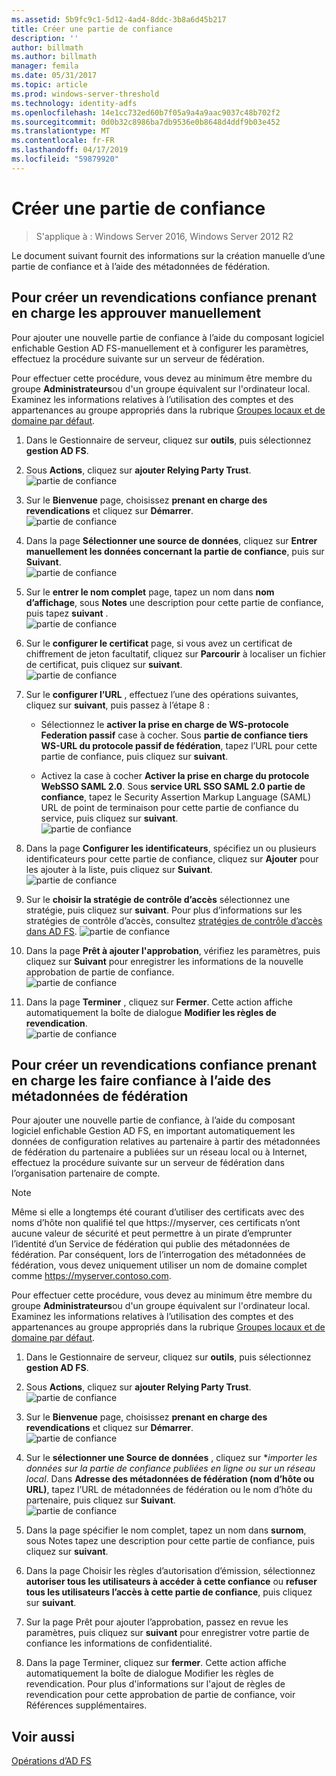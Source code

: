 ```yaml
---
ms.assetid: 5b9fc9c1-5d12-4ad4-8ddc-3b8a6d45b217
title: Créer une partie de confiance
description: ''
author: billmath
ms.author: billmath
manager: femila
ms.date: 05/31/2017
ms.topic: article
ms.prod: windows-server-threshold
ms.technology: identity-adfs
ms.openlocfilehash: 14e1cc732ed60b7f05a9a4a9aac9037c48b702f2
ms.sourcegitcommit: 0d0b32c8986ba7db9536e0b8648d4ddf9b03e452
ms.translationtype: MT
ms.contentlocale: fr-FR
ms.lasthandoff: 04/17/2019
ms.locfileid: "59879920"
---
```

# <a name="create-a-relying-party-trust"></a>Créer une partie de confiance

>S'applique à : Windows Server 2016, Windows Server 2012 R2

Le document suivant fournit des informations sur la création manuelle d’une partie de confiance et à l’aide des métadonnées de fédération.
  
## <a name="to-create-a-claims-aware-relying-party-trust-manually"></a>Pour créer un revendications confiance prenant en charge les approuver manuellement 

Pour ajouter une nouvelle partie de confiance à l’aide du composant logiciel enfichable Gestion AD FS\-manuellement et à configurer les paramètres, effectuez la procédure suivante sur un serveur de fédération.  

Pour effectuer cette procédure, vous devez au minimum être membre du groupe **Administrateurs**ou d'un groupe équivalent sur l'ordinateur local.  Examinez les informations relatives à l’utilisation des comptes et des appartenances au groupe appropriés dans la rubrique [Groupes locaux et de domaine par défaut](https://go.microsoft.com/fwlink/?LinkId=83477).
  
1. Dans le Gestionnaire de serveur, cliquez sur **outils**, puis sélectionnez **gestion AD FS**.  
  
2.  Sous **Actions**, cliquez sur **ajouter Relying Party Trust**.  
![partie de confiance](media/Create-a-Relying-Party-Trust/addtrust1.PNG)   

3.  Sur le **Bienvenue** page, choisissez **prenant en charge des revendications** et cliquez sur **Démarrer**.  
![partie de confiance](media/Create-a-Relying-Party-Trust/addtrust2.PNG) 
  
4.  Dans la page **Sélectionner une source de données**, cliquez sur **Entrer manuellement les données concernant la partie de confiance**, puis sur **Suivant**.  
![partie de confiance](media/Create-a-Relying-Party-Trust/addtrust3.PNG) 
  
5.  Sur le **entrer le nom complet** page, tapez un nom dans **nom d’affichage**, sous **Notes** une description pour cette partie de confiance, puis tapez **suivant** .  
![partie de confiance](media/Create-a-Relying-Party-Trust/addtrust4.PNG) 

6. Sur le **configurer le certificat** page, si vous avez un certificat de chiffrement de jeton facultatif, cliquez sur **Parcourir** à localiser un fichier de certificat, puis cliquez sur **suivant**.  
![partie de confiance](media/Create-a-Relying-Party-Trust/addtrust5.PNG) 

7.  Sur le **configurer l’URL** , effectuez l’une des opérations suivantes, cliquez sur **suivant**, puis passez à l’étape 8 :  
  
    -   Sélectionnez le **activer la prise en charge de WS\-protocole Federation passif** case à cocher. Sous **partie de confiance tiers WS\-URL du protocole passif de fédération**, tapez l’URL pour cette partie de confiance, puis cliquez sur **suivant**.  
  
    -   Activez la case à cocher **Activer la prise en charge du protocole WebSSO SAML 2.0**. Sous **service URL SSO SAML 2.0 partie de confiance**, tapez le Security Assertion Markup Language \(SAML\) URL de point de terminaison pour cette partie de confiance du service, puis cliquez sur **suivant**.  
![partie de confiance](media/Create-a-Relying-Party-Trust/addtrust6.PNG)   

8. Dans la page **Configurer les identificateurs**, spécifiez un ou plusieurs identificateurs pour cette partie de confiance, cliquez sur **Ajouter** pour les ajouter à la liste, puis cliquez sur **Suivant**.  
![partie de confiance](media/Create-a-Relying-Party-Trust/addtrust8.PNG)
  
9.  Sur le **choisir la stratégie de contrôle d’accès** sélectionnez une stratégie, puis cliquez sur **suivant**.  Pour plus d’informations sur les stratégies de contrôle d’accès, consultez [stratégies de contrôle d’accès dans AD FS](Access-Control-Policies-in-AD-FS.md). 
![partie de confiance](media/Create-a-Relying-Party-Trust/addtrust9.PNG)

10. Dans la page **Prêt à ajouter l'approbation**, vérifiez les paramètres, puis cliquez sur **Suivant** pour enregistrer les informations de la nouvelle approbation de partie de confiance.  
   ![partie de confiance](media/Create-a-Relying-Party-Trust/addtrust10.PNG) 
11. Dans la page **Terminer** , cliquez sur **Fermer**. Cette action affiche automatiquement la boîte de dialogue **Modifier les règles de revendication**.  
![partie de confiance](media/Create-a-Relying-Party-Trust/addtrust11.PNG) 

## <a name="to-create-a-claims-aware-relying-party-trust-using-federation-metadata"></a>Pour créer un revendications confiance prenant en charge les faire confiance à l’aide des métadonnées de fédération

Pour ajouter une nouvelle partie de confiance, à l’aide du composant logiciel enfichable Gestion AD FS, en important automatiquement les données de configuration relatives au partenaire à partir des métadonnées de fédération du partenaire a publiées sur un réseau local ou à Internet, effectuez la procédure suivante sur un serveur de fédération dans l’organisation partenaire de compte.

>[!NOTE]
>Même si elle a longtemps été courant d’utiliser des certificats avec des noms d’hôte non qualifié tel que https://myserver, ces certificats n’ont aucune valeur de sécurité et peut permettre à un pirate d’emprunter l’identité d’un Service de fédération qui publie des métadonnées de fédération. Par conséquent, lors de l’interrogation des métadonnées de fédération, vous devez uniquement utiliser un nom de domaine complet comme https://myserver.contoso.com.

Pour effectuer cette procédure, vous devez au minimum être membre du groupe **Administrateurs**ou d'un groupe équivalent sur l'ordinateur local.  Examinez les informations relatives à l’utilisation des comptes et des appartenances au groupe appropriés dans la rubrique [Groupes locaux et de domaine par défaut](https://go.microsoft.com/fwlink/?LinkId=83477).


1. Dans le Gestionnaire de serveur, cliquez sur **outils**, puis sélectionnez **gestion AD FS**.  
  
2.  Sous **Actions**, cliquez sur **ajouter Relying Party Trust**.  
![partie de confiance](media/Create-a-Relying-Party-Trust/addtrust1.PNG)   

3.  Sur le **Bienvenue** page, choisissez **prenant en charge des revendications** et cliquez sur **Démarrer**.  
![partie de confiance](media/Create-a-Relying-Party-Trust/addtrust2.PNG) 
  
4.  Sur le **sélectionner une Source de données** , cliquez sur **importer les données sur la partie de confiance publiées en ligne ou sur un réseau local*. Dans **Adresse des métadonnées de fédération (nom d’hôte ou URL)**, tapez l’URL de métadonnées de fédération ou le nom d’hôte du partenaire, puis cliquez sur **Suivant**.  
![partie de confiance](media/Create-a-Relying-Party-Trust/addtrust12.PNG) 

5.  Dans la page spécifier le nom complet, tapez un nom dans **surnom**, sous Notes tapez une description pour cette partie de confiance, puis cliquez sur **suivant**.

6.  Dans la page Choisir les règles d’autorisation d’émission, sélectionnez **autoriser tous les utilisateurs à accéder à cette confiance** ou **refuser tous les utilisateurs l’accès à cette partie de confiance**, puis cliquez sur **suivant**.

7.  Sur la page Prêt pour ajouter l’approbation, passez en revue les paramètres, puis cliquez sur **suivant** pour enregistrer votre partie de confiance les informations de confidentialité.

8.  Dans la page Terminer, cliquez sur **fermer**. Cette action affiche automatiquement la boîte de dialogue Modifier les règles de revendication. Pour plus d'informations sur l'ajout de règles de revendication pour cette approbation de partie de confiance, voir Références supplémentaires.




## <a name="see-also"></a>Voir aussi  
[Opérations d’AD FS](../../ad-fs/AD-FS-2016-Operations.md) 
